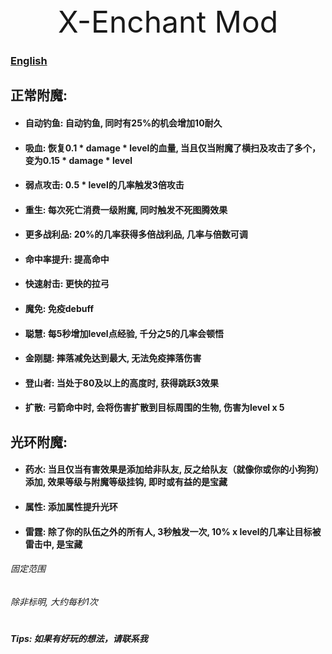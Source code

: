 <div style="text-align: center; font-size: xxx-large"> X-Enchant Mod </div>

### [English](README_EN_US.md)

## 正常附魔:

- #### 自动钓鱼: 自动钓鱼, 同时有25%的机会增加10耐久
- #### 吸血: 恢复0.1 * damage * level的血量, 当且仅当附魔了横扫及攻击了多个，变为0.15 * damage * level
- #### 弱点攻击: 0.5 * level的几率触发3倍攻击
- #### 重生: 每次死亡消费一级附魔, 同时触发不死图腾效果
- #### 更多战利品: 20%的几率获得多倍战利品, 几率与倍数可调
- #### 命中率提升: 提高命中
- #### 快速射击: 更快的拉弓
- #### 魔免: 免疫debuff
- #### 聪慧: 每5秒增加level点经验, 千分之5的几率会顿悟
- #### 金刚腿: 摔落减免达到最大, 无法免疫摔落伤害
- #### 登山者: 当处于80及以上的高度时, 获得跳跃3效果
- #### 扩散: 弓箭命中时, 会将伤害扩散到目标周围的生物, 伤害为level x 5

## 光环附魔:

- #### 药水: 当且仅当有害效果是添加给非队友, 反之给队友（就像你或你的小狗狗）添加, 效果等级与附魔等级挂钩, 即时或有益的是宝藏
- #### 属性: 添加属性提升光环
- #### 雷霆: 除了你的队伍之外的所有人, 3秒触发一次, 10% x level的几率让目标被雷击中, 是宝藏

###### 固定范围

###### 除非标明, 大约每秒1次

#

##### Tips: 如果有好玩的想法，请联系我
